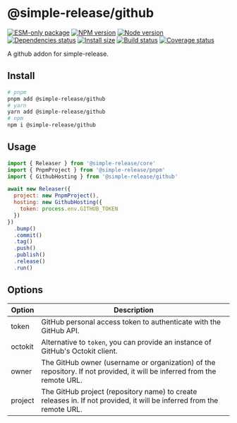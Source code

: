 # @simple-release/github

[![ESM-only package][package]][package-url]
[![NPM version][npm]][npm-url]
[![Node version][node]][node-url]
[![Dependencies status][deps]][deps-url]
[![Install size][size]][size-url]
[![Build status][build]][build-url]
[![Coverage status][coverage]][coverage-url]

[package]: https://img.shields.io/badge/package-ESM--only-ffe536.svg
[package-url]: https://nodejs.org/api/esm.html

[npm]: https://img.shields.io/npm/v/@simple-release/github.svg
[npm-url]: https://www.npmjs.com/package/@simple-release/github

[node]: https://img.shields.io/node/v/@simple-release/github.svg
[node-url]: https://nodejs.org

[deps]: https://img.shields.io/librariesio/release/npm/@simple-release/github
[deps-url]: https://libraries.io/npm/@simple-release%2Fgithub/tree

[size]: https://packagephobia.com/badge?p=@simple-release/github
[size-url]: https://packagephobia.com/result?p=@simple-release/github

[build]: https://img.shields.io/github/actions/workflow/status/TrigenSoftware/simple-release/tests.yml?branch=main
[build-url]: https://github.com/TrigenSoftware/simple-release/actions

[coverage]: https://coveralls.io/repos/github/TrigenSoftware/simple-release/badge.svg?branch=main
[coverage-url]: https://coveralls.io/github/TrigenSoftware/simple-release?branch=main

A github addon for simple-release.

## Install

```bash
# pnpm
pnpm add @simple-release/github
# yarn
yarn add @simple-release/github
# npm
npm i @simple-release/github
```

## Usage

```js
import { Releaser } from '@simple-release/core'
import { PnpmProject } from '@simple-release/pnpm'
import { GithubHosting } from '@simple-release/github'

await new Releaser({
  project: new PnpmProject(),
  hosting: new GithubHosting({
    token: process.env.GITHUB_TOKEN
  })
})
  .bump()
  .commit()
  .tag()
  .push()
  .publish()
  .release()
  .run()
```

## Options

| Option | Description |
|--------|-------------|
| token | GitHub personal access token to authenticate with the GitHub API. |
| octokit | Alternative to `token`, you can provide an instance of GitHub's Octokit client. |
| owner | The GitHub owner (username or organization) of the repository. If not provided, it will be inferred from the remote URL. |
| project | The GitHub project (repository name) to create releases in. If not provided, it will be inferred from the remote URL. |
